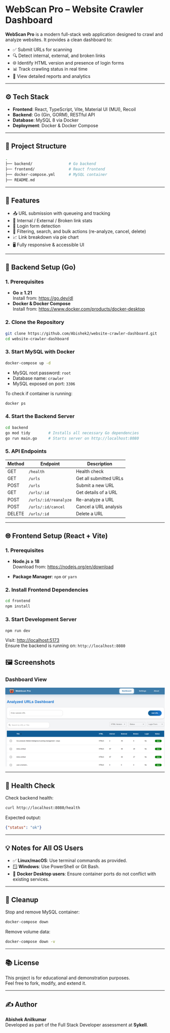 # WebScan Pro – Website Crawler Dashboard

**WebScan Pro** is a modern full-stack web application designed to crawl and analyze websites. It provides a clean dashboard to:

- ✅ Submit URLs for scanning  
- 🔍 Detect internal, external, and broken links  
- 🌐 Identify HTML version and presence of login forms  
- 📊 Track crawling status in real time  
- 📑 View detailed reports and analytics  

---

## ⚙️ Tech Stack

- **Frontend**: React, TypeScript, Vite, Material UI (MUI), Recoil  
- **Backend**: Go (Gin, GORM), RESTful API  
- **Database**: MySQL 8 via Docker  
- **Deployment**: Docker & Docker Compose  

---

## 📁 Project Structure

```bash
.
├── backend/                # Go backend
├── frontend/               # React frontend
├── docker-compose.yml      # MySQL container
├── README.md
```

---

## 🧠 Features

- 📤 URL submission with queueing and tracking  
- 🧮 Internal / External / Broken link stats  
- 🔐 Login form detection  
- 🧹 Filtering, search, and bulk actions (re-analyze, cancel, delete)  
- 📈 Link breakdown via pie chart  
- 🖥️ Fully responsive & accessible UI  

---

## 🔧 Backend Setup (Go)

### 1. Prerequisites

- **Go ≥ 1.21**  
  Install from: https://go.dev/dl  
- **Docker & Docker Compose**  
  Install from: https://www.docker.com/products/docker-desktop  

### 2. Clone the Repository

```bash
git clone https://github.com/Abishek2/website-crawler-dashboard.git
cd website-crawler-dashboard
```

### 3. Start MySQL with Docker

```bash
docker-compose up -d
```

- MySQL root password: `root`  
- Database name: `crawler`  
- MySQL exposed on port: `3306`  

To check if container is running:

```bash
docker ps
```

### 4. Start the Backend Server

```bash
cd backend
go mod tidy        # Installs all necessary Go dependencies
go run main.go     # Starts server on http://localhost:8080
```

### 5. API Endpoints

| Method | Endpoint              | Description              |
|--------|------------------------|--------------------------|
| GET    | `/health`             | Health check             |
| GET    | `/urls`               | Get all submitted URLs   |
| POST   | `/urls`               | Submit a new URL         |
| GET    | `/urls/:id`           | Get details of a URL     |
| POST   | `/urls/:id/reanalyze` | Re-analyze a URL         |
| POST   | `/urls/:id/cancel`    | Cancel a URL analysis    |
| DELETE | `/urls/:id`           | Delete a URL             |

---

## 🌐 Frontend Setup (React + Vite)

### 1. Prerequisites

- **Node.js ≥ 18**  
  Download from: https://nodejs.org/en/download  

- **Package Manager**: `npm` or `yarn`

### 2. Install Frontend Dependencies

```bash
cd frontend
npm install
```

### 3. Start Development Server

```bash
npm run dev
```

Visit: [http://localhost:5173](http://localhost:5173)  
Ensure the backend is running on: `http://localhost:8080`

## 🖼️ Screenshots

### Dashboard View  
![Dashboard](https://raw.githubusercontent.com/Abishek2/website-crawler-dashboard/main/docs/screenshots/dashboard.png)






---

## 🧪 Health Check

Check backend health:

```bash
curl http://localhost:8080/health
```

Expected output:

```json
{"status": "ok"}
```

---

## 💡 Notes for All OS Users

- ✅ **Linux/macOS**: Use terminal commands as provided.
- 🪟 **Windows**: Use PowerShell or Git Bash.
- 🧰 **Docker Desktop users**: Ensure container ports do not conflict with existing services.

---

## 🧼 Cleanup

Stop and remove MySQL container:

```bash
docker-compose down
```

Remove volume data:

```bash
docker-compose down -v
```

---

## 📚 License

This project is for educational and demonstration purposes.  
Feel free to fork, modify, and extend it.

---

## ✍️ Author

**Abishek Anilkumar**  
Developed as part of the Full Stack Developer assessment at **Sykell**.

